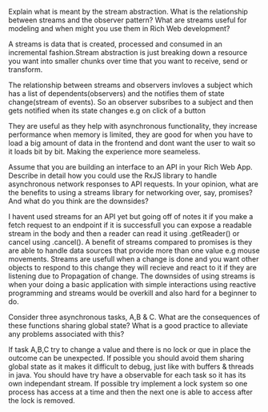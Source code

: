 Explain what is meant by the stream abstraction. What is the relationship between streams and the observer pattern?  What are streams useful for modeling and when might you use them in Rich Web development?

A streams is data that is created, processed and consumed in an incremental fashion.Stream abstraction is just breaking down a resource you want into smaller chunks over time that you want to receive, send or transform.

The relationship between streams and observers invloves a subject which has a list of dependents(observers) and the notifies them of state change(stream of events). So an observer subsribes to a subject and then gets notified when its state changes e.g on click of a button

They are useful as they help with asynchronous functionality, they increase performance when memory is limited, they are good for when you have to load a big amount of data in the frontend and dont want the user to wait so it loads bit by bit. Making the experience more seameless.


Assume that you are building an interface to an API in your Rich Web App. Describe in detail how you could use the RxJS library to handle asynchronous network responses to API requests. In your opinion, what are the benefits to using a streams library for networking over, say, promises? And what do you think are the downsides? 

I havent used streams for an API yet but going off of notes it if you make a fetch request to an endpoint if it is successfull you can expose a readable stream in the body and then a reader can read it using .getReader() or cancel using .cancel(). A benefit of streams compared to promises is they are able to handle data sources that provide more than one value e.g mouse movements.
Streams are usefull when a change is done and you want other objects to respond to this change they will recieve and react to it if they are listening due to Propagation of change.
The downsides of using streams is when your doing a basic application with simple interactions using reactive programming and streams would be overkill and also hard for a beginner to do.

Consider three asynchronous tasks, A,B & C. What are the consequences of these functions sharing global state? What is a good practice to alleviate any problems associated with this? 

If task A,B,C try to change a value and there is no lock or que in place the outcome can be unexpected. If possible you should avoid them sharing global state as it makes it difficult to debug, just like with buffers & threads in java. You should have try have a observable for each task so it has its own independant stream. If possible try implement a lock system so one process has access at a time and then the next one is able to access after the lock is removed.